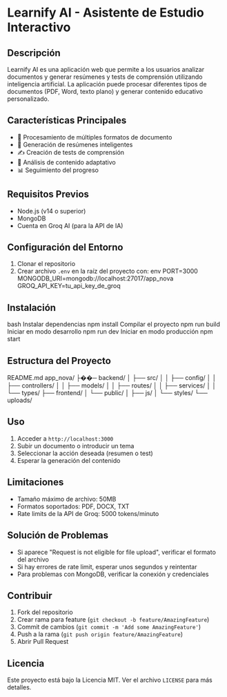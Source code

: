# Learnify AI - Asistente de Estudio Interactivo

## Descripción
Learnify AI es una aplicación web que permite a los usuarios analizar documentos y generar resúmenes y tests de comprensión utilizando inteligencia artificial. La aplicación puede procesar diferentes tipos de documentos (PDF, Word, texto plano) y generar contenido educativo personalizado.

## Características Principales
- 📄 Procesamiento de múltiples formatos de documento
- 📝 Generación de resúmenes inteligentes
- ✍️ Creación de tests de comprensión
- 🎯 Análisis de contenido adaptativo
- 📊 Seguimiento del progreso

## Requisitos Previos
- Node.js (v14 o superior)
- MongoDB
- Cuenta en Groq AI (para la API de IA)

## Configuración del Entorno
1. Clonar el repositorio
2. Crear archivo `.env` en la raíz del proyecto con:
env
PORT=3000
MONGODB_URI=mongodb://localhost:27017/app_nova
GROQ_API_KEY=tu_api_key_de_groq

## Instalación
bash
Instalar dependencias
npm install
Compilar el proyecto
npm run build
Iniciar en modo desarrollo
npm run dev
Iniciar en modo producción
npm start

## Estructura del Proyecto
README.md
app_nova/
├��─ backend/
│ ├── src/
│ │ ├── config/
│ │ ├── controllers/
│ │ ├── models/
│ │ ├── routes/
│ │ ├── services/
│ │ └── types/
├── frontend/
│ └── public/
│ ├── js/
│ └── styles/
└── uploads/

## Uso
1. Acceder a `http://localhost:3000`
2. Subir un documento o introducir un tema
3. Seleccionar la acción deseada (resumen o test)
4. Esperar la generación del contenido

## Limitaciones
- Tamaño máximo de archivo: 50MB
- Formatos soportados: PDF, DOCX, TXT
- Rate limits de la API de Groq: 5000 tokens/minuto

## Solución de Problemas
- Si aparece "Request is not eligible for file upload", verificar el formato del archivo
- Si hay errores de rate limit, esperar unos segundos y reintentar
- Para problemas con MongoDB, verificar la conexión y credenciales

## Contribuir
1. Fork del repositorio
2. Crear rama para feature (`git checkout -b feature/AmazingFeature`)
3. Commit de cambios (`git commit -m 'Add some AmazingFeature'`)
4. Push a la rama (`git push origin feature/AmazingFeature`)
5. Abrir Pull Request

## Licencia
Este proyecto está bajo la Licencia MIT. Ver el archivo `LICENSE` para más detalles.

